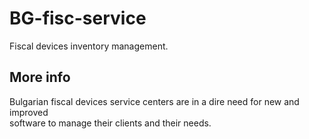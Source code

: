 # BG-fisc-service
Fiscal devices inventory management.

## More info
Bulgarian fiscal devices service centers are in a dire need for new and improved\
software to manage their clients and their needs. 
